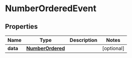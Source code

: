 

# NumberOrderedEvent


## Properties

| Name | Type | Description | Notes |
|------------ | ------------- | ------------- | -------------|
|**data** | [**NumberOrdered**](NumberOrdered.md) |  |  [optional] |



